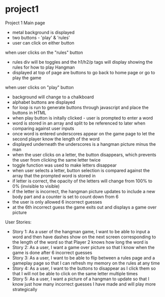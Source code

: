 # project1
Project 1
Main page
- metal background is displayed
- two buttons - 'play' & 'rules'
- user can click on either button

when user clicks on the "rules" button
- rules div will be toggles and the h1/h2/p tags will display showing the rules for how to play Hangman
- displayed at top of page are buttons to go back to home page or go to play the game

when user clicks on "play" button
- background will change to a chalkboard
- alphabet buttons are displayed
- for loop is run to generate buttons through javascript and place the buttons in HTML
- when play button is initally clicked - user is prompted to enter a word
- word is stored in an array and split to be referenced to later when comparing against user inputs
- once word is entered underscores appear on the game page to let the second player know the length of the word
- displayed underneath the underscores is a hangman picture minus the man
- when the user clicks on a letter, the button disappears, which prevents the user from clicking the same letter twice
- toggle function was used to make letters disappear
- when user selects a letter, button selection is compared against the array that the prompted word is stored in
- if letter is correct, the opacity of the letters will change from 100% to 0% (invisible to visible)
- if the letter is incorrect, the hangman picture updates to include a new body part and a counter is set to count down from 6
- the user is only allowed 6 incorrect guesses
- at the 6th incorrect guess the game exits out and displays a game over picture

User Stories:

- Story 1: As a user of the hangman game, I want to be able to input a word and then have dashes show on the next screen corresponding to the length of the word so that Player 2 knows how long the word is
- Story 2: As a user, I want a game over picture so that I know when the game is done after 6 incorrect guesses
- Story 3: As a user, I want to be able to flip between a rules page and a gameplay page so that I can refresh my memory on the rules at any time
- Story 4: As a user, I want to the buttons to disappear as I click them so that I will not be able to click on the same letter multiple times
- Story 5: As a user, I want a picture of a hangman to update so that I know just how many incorrect guesses I have made and will play more strategically
